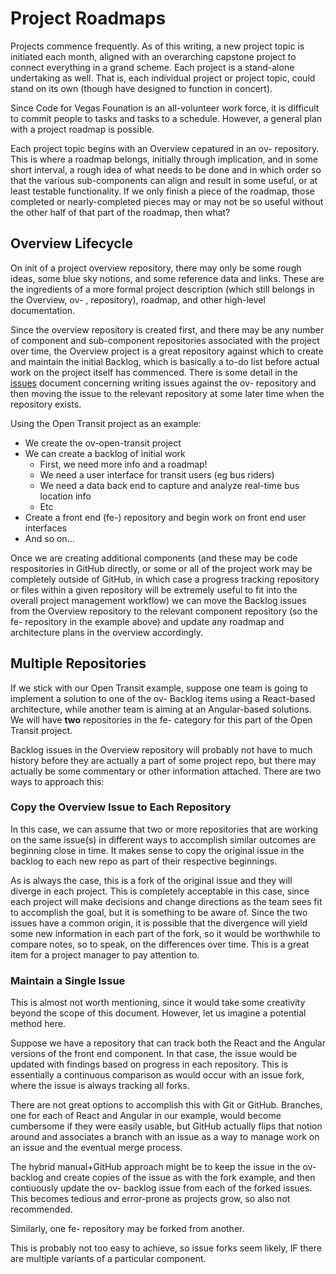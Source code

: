 <!--
 Copyright (C) 2022 Code for Vegas Foundation
 
 This file is part of doc-cfv-howtos.
 
 doc-cfv-howtos is free software: you can redistribute it and/or modify
 it under the terms of the GNU General Public License as published by
 the Free Software Foundation, either version 3 of the License, or
 (at your option) any later version.
 
 doc-cfv-howtos is distributed in the hope that it will be useful,
 but WITHOUT ANY WARRANTY; without even the implied warranty of
 MERCHANTABILITY or FITNESS FOR A PARTICULAR PURPOSE.  See the
 GNU General Public License for more details.
 
 You should have received a copy of the GNU General Public License
 along with doc-cfv-howtos.  If not, see <http://www.gnu.org/licenses/>.
-->

# Project Roadmaps

Projects commence frequently. As of this writing, a new project topic is initiated each month, aligned with an overarching capstone project to connect everything in a grand scheme. Each project is a stand-alone undertaking as well. That is, each individual project or project topic, could stand on its own (though have designed to function in concert).

Since Code for Vegas Founation is an all-volunteer work force, it is difficult to commit people to tasks and tasks to a schedule. However, a general plan with a project roadmap is possible.

Each project topic begins with an Overview cepatured in an ov- repository. This is where a roadmap belongs, initially through implication, and in some short interval, a rough idea of what needs to be done and in which order so that the various sub-components can align and result in some useful, or at least testable functionality. If we only finish a piece of the roadmap, those completed or nearly-completed pieces may or may not be so useful without the other half of that part of the roadmap, then what?

## Overview Lifecycle

On init of a project overview repository, there may only be some rough ideas, some blue sky notions, and some reference data and links. These are the ingredients of a more formal project description (which still belongs in the Overview, ov- , repository), roadmap, and other high-level documentation.

Since the overview repository is created first, and there may be any number of component and sub-component repositories associated with the project over time, the Overview project is a great repository against which to create and maintain the initial Backlog, which is basically a to-do list before actual work on the project itself has commenced. There is some detail in the [issues](issues.md) document concerning writing issues against the ov- repository and then moving the issue to the relevant repository at some later time when the repository exists.

Using the Open Transit project as an example:

* We create the ov-open-transit project
* We can create a backlog of initial work
  * First, we need more info and a roadmap!
  * We need a user interface for transit users (eg bus riders)
  * We need a data back end to capture and analyze real-time bus location info
  * Etc
* Create a front end (fe-) repository and begin work on front end user interfaces
* And so on...

Once we are creating additional components (and these may be code respositories in GitHub directly, or some or all of the project work may be completely outside of GitHub, in which case a progress tracking repository or files within a given repository will be extremely useful to fit into the overall project management workflow) we can move the Backlog issues from the Overview repository to the relevant component repository (so the fe- repository in the example above) and update any roadmap and architecture plans in the overview accordingly.

## Multiple Repositories

If we stick with our Open Transit example, suppose one team is going to implement a solution to one of the ov- Backlog items using a React-based architecture, while another team is aiming at an Angular-based solutions. We will have **two** repositories in the fe- category for this part of the Open Transit project.

Backlog issues in the Overview repository will probably not have to much history before they are actually a part of some project repo, but there may actually be some commentary or other information attached. There are two ways to approach this:

### Copy the Overview Issue to Each Repository

In this case, we can assume that two or more repositories that are working on the same issue(s) in different ways to accomplish similar outcomes are beginning close in time. It makes sense to copy the original issue in the backlog to each new repo as part of their respective beginnings.

As is always the case, this is a fork of the original issue and they will diverge in each project. This is completely acceptable in this case, since each project will make decisions and change directions as the team sees fit to accomplish the goal, but it is something to be aware of. Since the two issues have a common origin, it is possible that the divergence will yield some new information in each part of the fork, so it would be worthwhile to compare notes, so to speak, on the differences over time. This is a great item for a project manager to pay attention to.

### Maintain a Single Issue

This is almost not worth mentioning, since it would take some creativity beyond the scope of this document. However, let us imagine a potential method here.

Suppose we have a repository that can track both the React and the Angular versions of the front end component. In that case, the issue would be updated with findings based on progress in each repository. This is essentially a continuous comparison as would occur with an issue fork, where the issue is always tracking all forks.

There are not great options to accomplish this with Git or GitHub. Branches, one for each of React and Angular in our example, would become cumbersome if they were easily usable, but GitHub actually flips that notion around and associates a branch with an issue as a way to manage work on an issue and the eventual merge process.

The hybrid manual+GitHub approach might be to keep the issue in the ov- backlog and create copies of the issue as with the fork example, and then contiuously update the ov- backlog issue from each of the forked issues. This becomes tedious and error-prone as projects grow, so also not recommended.

Similarly, one fe- repository may be forked from another.

This is probably not too easy to achieve, so issue forks seem likely, IF there are multiple variants of a particular component.

